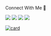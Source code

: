 Connect With Me :metal:

[<img src="https://img.shields.io/badge/Medium-000000?style=for-the-badge&logo=medium&logoColor=white">](https://eduardoreisdev.medium.com/)
[<img src="https://img.shields.io/badge/LinkedIn-000000?style=for-the-badge&logo=linkedin&logoColor=white">](https://www.linkedin.com/in/eduardoreisti/)
[<img src="https://img.shields.io/badge/GitHub-100000?style=for-the-badge&logo=github&logoColor=white">](https://github.com/EduardoReisDev)
[<img src="https://img.shields.io/badge/Google_Play-000000?style=for-the-badge&logo=google-play&logoColor=white">](https://play.google.com/store/apps/developer?id=eduardoreisdev)

[![card](https://github-readme-stats.vercel.app/api?username=eduardoreisdev&theme=onedark)](https://github.com/iuricode/)
